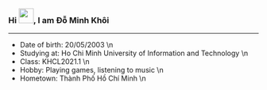 ### Hi <img src="https://raw.githubusercontent.com/MartinHeinz/MartinHeinz/master/wave.gif" width="30px">, I am Đỗ Minh Khôi
---
- Date of birth: 20/05/2003 \n
- Studying at: Ho Chi Minh University of Information and Technology \n
- Class: KHCL2021.1 \n
- Hobby: Playing games, listening to music \n
- Hometown: Thành Phố Hồ Chí Minh \n
